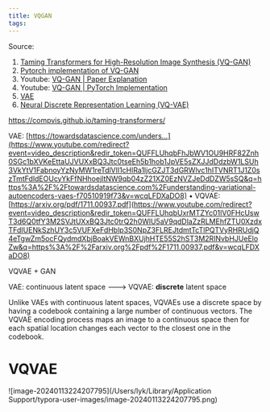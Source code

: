 ```yaml
---
title: VQGAN
tags:
---
```


Source:

1. [Taming Transformers for High-Resolution Image Synthesis (VQ-GAN)](https://arxiv.org/pdf/2012.09841.pdf)
2. [Pytorch implementation of VQ-GAN ](https://github.com/dome272/VQGAN-pytorch)
3. Youtube: [VQ-GAN | Paper Explanation](https://youtu.be/wcqLFDXaDO8?si=G1_G_B4jiRw0csnp)
4. Youtube: [VQ-GAN | PyTorch Implementation](https://youtu.be/_Br5WRwUz_U?si=UY9xziU4ynVW9wYY)
5. [VAE]()
6. [Neural Discrete Representation Learning (VQ-VAE)](https://arxiv.org/pdf/1711.00937.pdf)

https://compvis.github.io/taming-transformers/



VAE:  [https://towardsdatascience.com/unders...](https://www.youtube.com/redirect?event=video_description&redir_token=QUFFLUhqbFhJbWV1OU9HRF82Znh0SGc1bXVKeEttaUJVUXxBQ3Jtc0tseEh5b1hob1JpVE5sZXJJdDdzbW1LSUh3VkYtV1FabnoyYzNyMW1reTdlVlI1cHlRa1ljcGZJT3dGRWlvc1hITVNRT1J1Z0szTmtFdldEOUcyYkFfNHhoejltNW9qb04zZ21XZ0EzNVZJeDdDZW5sSQ&q=https%3A%2F%2Ftowardsdatascience.com%2Funderstanding-variational-autoencoders-vaes-f70510919f73&v=wcqLFDXaDO8) •  VQVAE: [https://arxiv.org/pdf/1711.00937.pdf](https://www.youtube.com/redirect?event=video_description&redir_token=QUFFLUhqbUxrMTZYc01lV0FHcUswT3d6Q0tfY3M2SVJtUXxBQ3Jtc0trQ2h0WlU5aV9qdDlaZzRLMEhfZTU0XzdxTFdIUENkSzhUY3c5VUFXeFdHblp3S0NpZ3FLREJtdmtTcTlPQTVyRHRUdjQ4eTgwZm5ocFQydmdXbjBoakVEWnBXUjhHTE55S2hST3M2RlNvbHJUeEloZw&q=https%3A%2F%2Farxiv.org%2Fpdf%2F1711.00937.pdf&v=wcqLFDXaDO8)



VQVAE + GAN



VAE: continuous latent space ---> VQVAE: **discrete** latent space

Unlike VAEs with continuous latent spaces, VQVAEs use a discrete space  by having a codebook containing a large number of continuous vectors.  The VQVAE encoding process maps an image to a continuous space then for  each spatial location changes each vector to the closest one in the  codebook.

# VQVAE



![image-20240113224207795](/Users/lyk/Library/Application Support/typora-user-images/image-20240113224207795.png)

